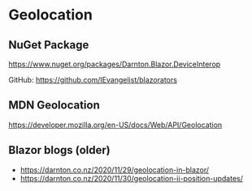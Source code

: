 # Geolocation

## NuGet Package

https://www.nuget.org/packages/Darnton.Blazor.DeviceInterop

GitHub: https://github.com/IEvangelist/blazorators

## MDN Geolocation

https://developer.mozilla.org/en-US/docs/Web/API/Geolocation

## Blazor blogs (older)

- https://darnton.co.nz/2020/11/29/geolocation-in-blazor/
- https://darnton.co.nz/2020/11/30/geolocation-ii-position-updates/
